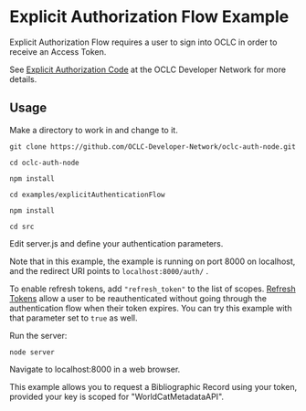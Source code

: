 # Explicit Authorization Flow Example

Explicit Authorization Flow requires a user to sign into OCLC in order to receive an Access Token.

See [Explicit Authorization Code](https://www.oclc.org/developer/develop/authentication/access-tokens/explicit-authorization-code.en.html) at the OCLC Developer Network for more details.

## Usage

Make a directory to work in and change to it.

```
git clone https://github.com/OCLC-Developer-Network/oclc-auth-node.git

cd oclc-auth-node

npm install

cd examples/explicitAuthenticationFlow

npm install

cd src
```
Edit server.js and define your authentication parameters.

Note that in this example, the example is running on port 8000 on localhost, and the redirect URI points to ```localhost:8000/auth/``` .

To enable refresh tokens, add ```"refresh_token"``` to the list of scopes. [Refresh Tokens](https://www.oclc.org/developer/develop/authentication/access-tokens/refresh-token.en.html) allow a user to be reauthenticated without going through the authentication flow when their token expires. You can try this example with that parameter set to ```true``` as well.

Run the server:
```
node server
```
Navigate to localhost:8000 in a web browser.

This example allows you to request a Bibliographic Record using your token, provided your key is scoped for "WorldCatMetadataAPI".
